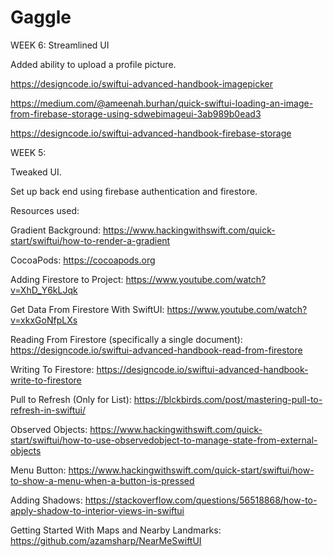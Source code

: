 # Gaggle
 
WEEK 6:
Streamlined UI

Added ability to upload a profile picture.

https://designcode.io/swiftui-advanced-handbook-imagepicker

https://medium.com/@ameenah.burhan/quick-swiftui-loading-an-image-from-firebase-storage-using-sdwebimageui-3ab989b0ead3

https://designcode.io/swiftui-advanced-handbook-firebase-storage

WEEK 5:

Tweaked UI.

Set up back end using firebase authentication and firestore.

Resources used:

Gradient Background:
https://www.hackingwithswift.com/quick-start/swiftui/how-to-render-a-gradient

CocoaPods:
https://cocoapods.org

Adding Firestore to Project:
https://www.youtube.com/watch?v=XhD_Y6kLJqk

Get Data From Firestore With SwiftUI:
https://www.youtube.com/watch?v=xkxGoNfpLXs

Reading From Firestore (specifically a single document):
https://designcode.io/swiftui-advanced-handbook-read-from-firestore

Writing To Firestore:
https://designcode.io/swiftui-advanced-handbook-write-to-firestore

Pull to Refresh (Only for List):
https://blckbirds.com/post/mastering-pull-to-refresh-in-swiftui/

Observed Objects:
https://www.hackingwithswift.com/quick-start/swiftui/how-to-use-observedobject-to-manage-state-from-external-objects

Menu Button:
https://www.hackingwithswift.com/quick-start/swiftui/how-to-show-a-menu-when-a-button-is-pressed

Adding Shadows:
https://stackoverflow.com/questions/56518868/how-to-apply-shadow-to-interior-views-in-swiftui

Getting Started With Maps and Nearby Landmarks:
https://github.com/azamsharp/NearMeSwiftUI
